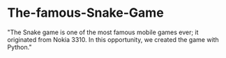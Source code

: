 # The-famous-Snake-Game
"The Snake game is one of the most famous mobile games ever; it originated from Nokia 3310. In this opportunity, we created the game with Python."
